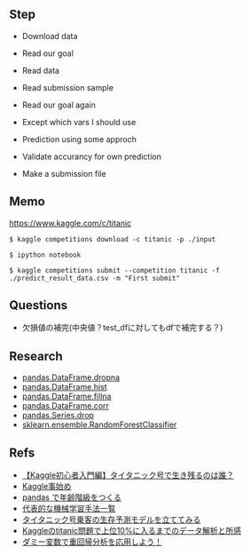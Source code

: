 ## Step

- Download data
- Read our goal
- Read data
- Read submission sample
- Read our goal again

- Except which vars I should use
- Prediction using some approch
- Validate accurancy for own prediction

- Make a submission file

## Memo

https://www.kaggle.com/c/titanic

```
$ kaggle competitions download -c titanic -p ./input
```

```
$ ipython notebook
```

```
$ kaggle competitions submit --competition titanic -f ./predict_result_data.csv -m "First submit"
```
## Questions

- 欠損値の補完(中央値？test_dfに対してもdfで補完する？)

## Research

- [pandas.DataFrame.dropna](https://pandas.pydata.org/pandas-docs/stable/generated/pandas.DataFrame.dropna.html)
- [pandas.DataFrame.hist](pandas.DataFrame.histndas.DataFrame.hist)
- [pandas.DataFrame.fillna](https://pandas.pydata.org/pandas-docs/stable/generated/pandas.DataFrame.fillna.html)
- [pandas.DataFrame.corr](https://pandas.pydata.org/pandas-docs/stable/generated/pandas.DataFrame.corr.html)
- [pandas.Series.drop](https://pandas.pydata.org/pandas-docs/stable/generated/pandas.Series.drop.html)
- [sklearn.ensemble.RandomForestClassifier](http://scikit-learn.org/stable/modules/generated/sklearn.ensemble.RandomForestClassifier.html)

## Refs

- [【Kaggle初心者入門編】タイタニック号で生き残るのは誰？](https://www.codexa.net/kaggle-titanic-beginner/)
- [Kaggle事始め](https://qiita.com/taka4sato/items/802c494fdebeaa7f43b7)
- [pandas で年齢階級をつくる](https://qiita.com/kshigeru/items/bfa8c11d1e6487c791d3)
- [代表的な機械学習手法一覧](https://qiita.com/tomomoto/items/b3fd1ec7f9b68ab6dfe2)
- [タイタニック号乗客の生存予測モデルを立ててみる](https://qiita.com/suzumi/items/8ce18bc90c942663d1e6)
- [Kaggleのtitanic問題で上位10%に入るまでのデータ解析と所感](http://www.mirandora.com/?p=1804)
- [ダミー変数で重回帰分析を応用しよう！](http://xica.net/magellan/marketing-idea/stats/abou-dummy-variable/)
